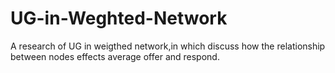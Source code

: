 # UG-in-Weghted-Network
A research of UG in weigthed network,in which discuss how the relationship between nodes effects average offer and respond.
